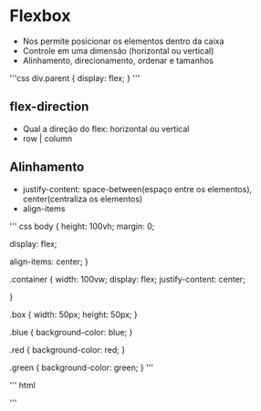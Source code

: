 # Flexbox

* Nos permite posicionar os elementos dentro da caixa
* Controle em uma dimensão (horizontal ou vertical)
* Alinhamento, direcionamento, ordenar e tamanhos

'''css
div.parent {
	display: flex;
}
'''

## flex-direction

* Qual a direção do flex: horizontal ou vertical
* row | column

## Alinhamento

* justify-content: space-between(espaço entre os elementos), center(centraliza os elementos)
* align-items

''' css
body {
  height: 100vh;
  margin: 0;
  
  display: flex;
  
  align-items: center;
}

.container {
  width: 100vw;
  display: flex;
  justify-content: center;
  
}

.box {
  width: 50px;
  height: 50px;
}

.blue {
  background-color: blue;
}

.red {
  background-color: red;
}

.green {
  background-color: green;
}
'''

''' html
<div class="container">
  <div class="box blue"></div>
  <div class="box red"></div>
  <div class="box green"></div>
</div>
'''

